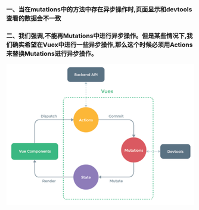 ### 一、当在mutations中的方法中存在异步操作时,页面显示和devtools查看的数据会不一致

### 二、我们强调,不能再Mutations中进行异步操作。但是某些情况下,我们确实希望在Vuex中进行一些异步操作,那么这个时候必须用Actions来替换Mutations进行异步操作。
![Image text](./src/assets/Vuex属性关系图.png)
